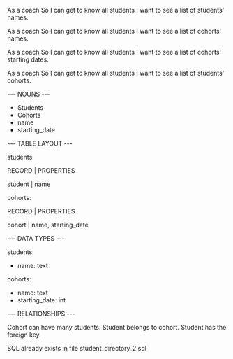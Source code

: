 As a coach
So I can get to know all students
I want to see a list of students' names.

As a coach
So I can get to know all students
I want to see a list of cohorts' names.

As a coach
So I can get to know all students
I want to see a list of cohorts' starting dates.

As a coach
So I can get to know all students
I want to see a list of students' cohorts.

--- NOUNS ---

 * Students
 * Cohorts
 * name
 * starting_date


--- TABLE LAYOUT ---

students:

RECORD | PROPERTIES

student | name

cohorts:

RECORD | PROPERTIES

cohort | name, starting_date

--- DATA TYPES ---

students:
 * name: text

cohorts:
 * name: text
 * starting_date: int

--- RELATIONSHIPS ---

Cohort can have many students. Student belongs to cohort. Student has the foreign key.

SQL already exists in file student_directory_2.sql

